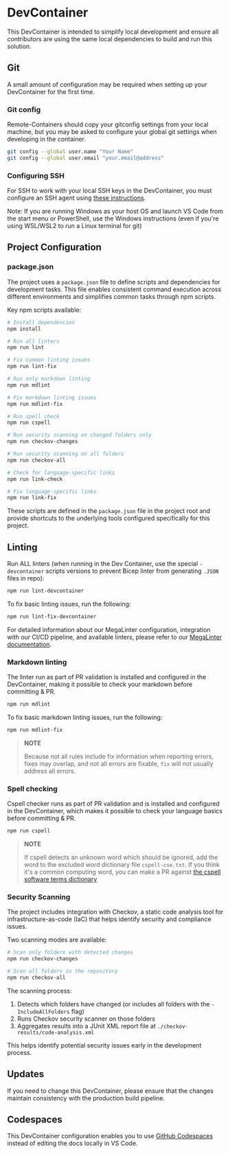 # DevContainer

This DevContainer is intended to simplify local development and ensure all contributors are using the same local dependencies to build and run this solution.

## Git

A small amount of configuration may be required when setting up your DevContainer for the first time.

### Git config

Remote-Containers should copy your gitconfig settings from your local machine, but you may be asked to configure your global git settings when developing in the container.

```sh
git config --global user.name "Your Name"
git config --global user.email "your.email@address"
```

### Configuring SSH

For SSH to work with your local SSH keys in the DevContainer, you must configure an SSH agent using [these instructions](https://code.visualstudio.com/docs/remote/containers#_sharing-git-credentials-with-your-container).

Note: If you are running Windows as your host OS and launch VS Code from the start menu or PowerShell, use the Windows instructions (even if you're using WSL/WSL2 to run a Linux terminal for git)

## Project Configuration

### package.json

The project uses a `package.json` file to define scripts and dependencies for development tasks. This file enables consistent command execution across different environments and simplifies common tasks through npm scripts.

Key npm scripts available:

```sh
# Install dependencies
npm install

# Run all linters
npm run lint

# Fix common linting issues
npm run lint-fix

# Run only markdown linting
npm run mdlint

# Fix markdown linting issues
npm run mdlint-fix

# Run spell check
npm run cspell

# Run security scanning on changed folders only
npm run checkov-changes

# Run security scanning on all folders
npm run checkov-all

# Check for language-specific links
npm run link-check

# Fix language-specific links
npm run link-fix
```

These scripts are defined in the `package.json` file in the project root and provide shortcuts to the underlying tools configured specifically for this project.

## Linting

Run ALL linters (when running in the Dev Container, use the special `-devcontainer` scripts versions to prevent Bicep linter from generating `.JSON` files in repo):

```sh
npm run lint-devcontainer
```

To fix basic linting issues, run the following:

```sh
npm run lint-fix-devcontainer
```

For detailed information about our MegaLinter configuration, integration with our CI/CD pipeline, and available linters, please refer to our [MegaLinter documentation](../.azdo/templates/megalinter-template.md).

### Markdown linting

The linter run as part of PR validation is installed and configured in the DevContainer, making it possible to check your markdown before committing & PR.

```sh
npm run mdlint
```

To fix basic markdown linting issues, run the following:

```sh
npm run mdlint-fix
```

> **NOTE**
>
> Because not all rules include fix information when reporting errors, fixes may overlap, and not all errors are fixable, `fix` will not usually address all errors.

### Spell checking

Cspell checker runs as part of PR validation and is installed and configured in the DevContainer, which makes it possible to check your language basics before committing & PR.

```sh
npm run cspell
```

> **NOTE**
>
> If cspell detects an unknown word which should be ignored, add the word to the excluded word dictionary file `cspell-cse.txt`. If you think it's a common computing word, you can make a PR against [the cspell software terms dictionary](https://github.com/streetsidesoftware/cspell-dicts/tree/main/dictionaries/software-terms/src)

### Security Scanning

The project includes integration with Checkov, a static code analysis tool for infrastructure-as-code (IaC) that helps identify security and compliance issues.

Two scanning modes are available:

```sh
# Scan only folders with detected changes
npm run checkov-changes

# Scan all folders in the repository
npm run checkov-all
```

The scanning process:

1. Detects which folders have changed (or includes all folders with the `-IncludeAllFolders` flag)
2. Runs Checkov security scanner on those folders
3. Aggregates results into a JUnit XML report file at `./checkov-results/code-analysis.xml`

This helps identify potential security issues early in the development process.

## Updates

If you need to change this DevContainer, please ensure that the changes maintain consistency with the production build pipeline.

## Codespaces

This DevContainer configuration enables you to use [GitHub Codespaces](https://github.com/features/codespaces) instead of editing the docs locally in VS Code.
